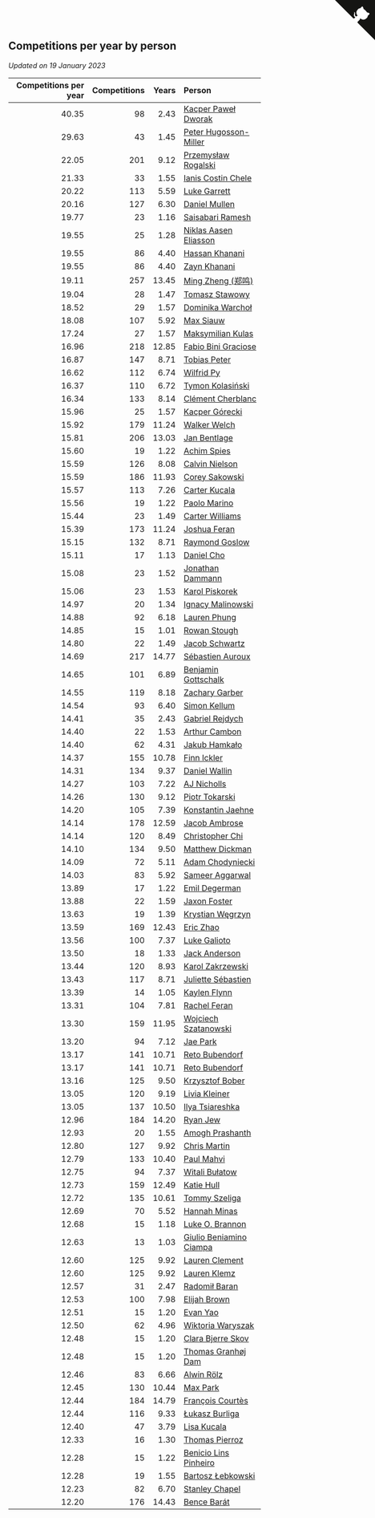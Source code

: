 ## Competitions per year by person

*Updated on 19 January 2023*

| Competitions per year | Competitions | Years | Person |
| ---: | ---: | ---: | :--- |
| 40.35 | 98 | 2.43 | [Kacper Paweł Dworak](https://www.worldcubeassociation.org/persons/2020DWOR01) |
| 29.63 | 43 | 1.45 | [Peter Hugosson-Miller](https://www.worldcubeassociation.org/persons/2021HUGO01) |
| 22.05 | 201 | 9.12 | [Przemysław Rogalski](https://www.worldcubeassociation.org/persons/2013ROGA02) |
| 21.33 | 33 | 1.55 | [Ianis Costin Chele](https://www.worldcubeassociation.org/persons/2021CHEL01) |
| 20.22 | 113 | 5.59 | [Luke Garrett](https://www.worldcubeassociation.org/persons/2017GARR05) |
| 20.16 | 127 | 6.30 | [Daniel Mullen](https://www.worldcubeassociation.org/persons/2016MULL04) |
| 19.77 | 23 | 1.16 | [Saisabari Ramesh](https://www.worldcubeassociation.org/persons/2021RAME01) |
| 19.55 | 25 | 1.28 | [Niklas Aasen Eliasson](https://www.worldcubeassociation.org/persons/2021ELIA01) |
| 19.55 | 86 | 4.40 | [Hassan Khanani](https://www.worldcubeassociation.org/persons/2018KHAN26) |
| 19.55 | 86 | 4.40 | [Zayn Khanani](https://www.worldcubeassociation.org/persons/2018KHAN28) |
| 19.11 | 257 | 13.45 | [Ming Zheng (郑鸣)](https://www.worldcubeassociation.org/persons/2009ZHEN11) |
| 19.04 | 28 | 1.47 | [Tomasz Stawowy](https://www.worldcubeassociation.org/persons/2021STAW01) |
| 18.52 | 29 | 1.57 | [Dominika Warchoł](https://www.worldcubeassociation.org/persons/2021WARC01) |
| 18.08 | 107 | 5.92 | [Max Siauw](https://www.worldcubeassociation.org/persons/2017SIAU02) |
| 17.24 | 27 | 1.57 | [Maksymilian Kulas](https://www.worldcubeassociation.org/persons/2021KULA02) |
| 16.96 | 218 | 12.85 | [Fabio Bini Graciose](https://www.worldcubeassociation.org/persons/2010GRAC02) |
| 16.87 | 147 | 8.71 | [Tobias Peter](https://www.worldcubeassociation.org/persons/2014PETE03) |
| 16.62 | 112 | 6.74 | [Wilfrid Py](https://www.worldcubeassociation.org/persons/2016PYWI01) |
| 16.37 | 110 | 6.72 | [Tymon Kolasiński](https://www.worldcubeassociation.org/persons/2016KOLA02) |
| 16.34 | 133 | 8.14 | [Clément Cherblanc](https://www.worldcubeassociation.org/persons/2014CHER05) |
| 15.96 | 25 | 1.57 | [Kacper Górecki](https://www.worldcubeassociation.org/persons/2021GORE01) |
| 15.92 | 179 | 11.24 | [Walker Welch](https://www.worldcubeassociation.org/persons/2011WELC01) |
| 15.81 | 206 | 13.03 | [Jan Bentlage](https://www.worldcubeassociation.org/persons/2010BENT01) |
| 15.60 | 19 | 1.22 | [Achim Spies](https://www.worldcubeassociation.org/persons/2021SPIE01) |
| 15.59 | 126 | 8.08 | [Calvin Nielson](https://www.worldcubeassociation.org/persons/2014NIEL03) |
| 15.59 | 186 | 11.93 | [Corey Sakowski](https://www.worldcubeassociation.org/persons/2011SAKO01) |
| 15.57 | 113 | 7.26 | [Carter Kucala](https://www.worldcubeassociation.org/persons/2015KUCA01) |
| 15.56 | 19 | 1.22 | [Paolo Marino](https://www.worldcubeassociation.org/persons/2021MARI04) |
| 15.44 | 23 | 1.49 | [Carter Williams](https://www.worldcubeassociation.org/persons/2021WILL06) |
| 15.39 | 173 | 11.24 | [Joshua Feran](https://www.worldcubeassociation.org/persons/2011FERA01) |
| 15.15 | 132 | 8.71 | [Raymond Goslow](https://www.worldcubeassociation.org/persons/2014GOSL01) |
| 15.11 | 17 | 1.13 | [Daniel Cho](https://www.worldcubeassociation.org/persons/2021CHOD01) |
| 15.08 | 23 | 1.52 | [Jonathan Dammann](https://www.worldcubeassociation.org/persons/2021DAMM01) |
| 15.06 | 23 | 1.53 | [Karol Piskorek](https://www.worldcubeassociation.org/persons/2021PISK01) |
| 14.97 | 20 | 1.34 | [Ignacy Malinowski](https://www.worldcubeassociation.org/persons/2021MALI02) |
| 14.88 | 92 | 6.18 | [Lauren Phung](https://www.worldcubeassociation.org/persons/2016PHUN02) |
| 14.85 | 15 | 1.01 | [Rowan Stough](https://www.worldcubeassociation.org/persons/2022STOU01) |
| 14.80 | 22 | 1.49 | [Jacob Schwartz](https://www.worldcubeassociation.org/persons/2021SCHW01) |
| 14.69 | 217 | 14.77 | [Sébastien Auroux](https://www.worldcubeassociation.org/persons/2008AURO01) |
| 14.65 | 101 | 6.89 | [Benjamin Gottschalk](https://www.worldcubeassociation.org/persons/2016GOTT01) |
| 14.55 | 119 | 8.18 | [Zachary Garber](https://www.worldcubeassociation.org/persons/2014GARB01) |
| 14.54 | 93 | 6.40 | [Simon Kellum](https://www.worldcubeassociation.org/persons/2016KELL12) |
| 14.41 | 35 | 2.43 | [Gabriel Rejdych](https://www.worldcubeassociation.org/persons/2020REJD01) |
| 14.40 | 22 | 1.53 | [Arthur Cambon](https://www.worldcubeassociation.org/persons/2021CAMB01) |
| 14.40 | 62 | 4.31 | [Jakub Hamkało](https://www.worldcubeassociation.org/persons/2018HAMK01) |
| 14.37 | 155 | 10.78 | [Finn Ickler](https://www.worldcubeassociation.org/persons/2012ICKL01) |
| 14.31 | 134 | 9.37 | [Daniel Wallin](https://www.worldcubeassociation.org/persons/2013WALL03) |
| 14.27 | 103 | 7.22 | [AJ Nicholls](https://www.worldcubeassociation.org/persons/2015NICH04) |
| 14.26 | 130 | 9.12 | [Piotr Tokarski](https://www.worldcubeassociation.org/persons/2013TOKA01) |
| 14.20 | 105 | 7.39 | [Konstantin Jaehne](https://www.worldcubeassociation.org/persons/2015JAEH01) |
| 14.14 | 178 | 12.59 | [Jacob Ambrose](https://www.worldcubeassociation.org/persons/2010AMBR01) |
| 14.14 | 120 | 8.49 | [Christopher Chi](https://www.worldcubeassociation.org/persons/2014CHIC01) |
| 14.10 | 134 | 9.50 | [Matthew Dickman](https://www.worldcubeassociation.org/persons/2013DICK01) |
| 14.09 | 72 | 5.11 | [Adam Chodyniecki](https://www.worldcubeassociation.org/persons/2017CHOD02) |
| 14.03 | 83 | 5.92 | [Sameer Aggarwal](https://www.worldcubeassociation.org/persons/2017AGGA01) |
| 13.89 | 17 | 1.22 | [Emil Degerman](https://www.worldcubeassociation.org/persons/2021DEGE01) |
| 13.88 | 22 | 1.59 | [Jaxon Foster](https://www.worldcubeassociation.org/persons/2021FOST01) |
| 13.63 | 19 | 1.39 | [Krystian Węgrzyn](https://www.worldcubeassociation.org/persons/2021WEGR01) |
| 13.59 | 169 | 12.43 | [Eric Zhao](https://www.worldcubeassociation.org/persons/2010ZHAO19) |
| 13.56 | 100 | 7.37 | [Luke Galioto](https://www.worldcubeassociation.org/persons/2015GALI02) |
| 13.50 | 18 | 1.33 | [Jack Anderson](https://www.worldcubeassociation.org/persons/2021ANDE05) |
| 13.44 | 120 | 8.93 | [Karol Zakrzewski](https://www.worldcubeassociation.org/persons/2014ZAKR01) |
| 13.43 | 117 | 8.71 | [Juliette Sébastien](https://www.worldcubeassociation.org/persons/2014SEBA01) |
| 13.39 | 14 | 1.05 | [Kaylen Flynn](https://www.worldcubeassociation.org/persons/2022FLYN01) |
| 13.31 | 104 | 7.81 | [Rachel Feran](https://www.worldcubeassociation.org/persons/2015FERA01) |
| 13.30 | 159 | 11.95 | [Wojciech Szatanowski](https://www.worldcubeassociation.org/persons/2011SZAT01) |
| 13.20 | 94 | 7.12 | [Jae Park](https://www.worldcubeassociation.org/persons/2015PARK24) |
| 13.17 | 141 | 10.71 | [Reto Bubendorf](https://www.worldcubeassociation.org/persons/2012BUBE01) |
| 13.17 | 141 | 10.71 | [Reto Bubendorf](https://www.worldcubeassociation.org/persons/2012BUBE01) |
| 13.16 | 125 | 9.50 | [Krzysztof Bober](https://www.worldcubeassociation.org/persons/2013BOBE01) |
| 13.05 | 120 | 9.19 | [Livia Kleiner](https://www.worldcubeassociation.org/persons/2013KLEI03) |
| 13.05 | 137 | 10.50 | [Ilya Tsiareshka](https://www.worldcubeassociation.org/persons/2012TERE01) |
| 12.96 | 184 | 14.20 | [Ryan Jew](https://www.worldcubeassociation.org/persons/2008JEWR01) |
| 12.93 | 20 | 1.55 | [Amogh Prashanth](https://www.worldcubeassociation.org/persons/2021PRAS01) |
| 12.80 | 127 | 9.92 | [Chris Martin](https://www.worldcubeassociation.org/persons/2013MART03) |
| 12.79 | 133 | 10.40 | [Paul Mahvi](https://www.worldcubeassociation.org/persons/2012MAHV01) |
| 12.75 | 94 | 7.37 | [Witali Bułatow](https://www.worldcubeassociation.org/persons/2015BUAT01) |
| 12.73 | 159 | 12.49 | [Katie Hull](https://www.worldcubeassociation.org/persons/2010HULL01) |
| 12.72 | 135 | 10.61 | [Tommy Szeliga](https://www.worldcubeassociation.org/persons/2012SZEL01) |
| 12.69 | 70 | 5.52 | [Hannah Minas](https://www.worldcubeassociation.org/persons/2017MINA04) |
| 12.68 | 15 | 1.18 | [Luke O. Brannon](https://www.worldcubeassociation.org/persons/2021BRAN02) |
| 12.63 | 13 | 1.03 | [Giulio Beniamino Ciampa](https://www.worldcubeassociation.org/persons/2022CIAM01) |
| 12.60 | 125 | 9.92 | [Lauren Clement](https://www.worldcubeassociation.org/persons/2013KLEM01) |
| 12.60 | 125 | 9.92 | [Lauren Klemz](https://www.worldcubeassociation.org/persons/2013KLEM01) |
| 12.57 | 31 | 2.47 | [Radomił Baran](https://www.worldcubeassociation.org/persons/2020BARA02) |
| 12.53 | 100 | 7.98 | [Elijah Brown](https://www.worldcubeassociation.org/persons/2015BROW03) |
| 12.51 | 15 | 1.20 | [Evan Yao](https://www.worldcubeassociation.org/persons/2021YAOE02) |
| 12.50 | 62 | 4.96 | [Wiktoria Waryszak](https://www.worldcubeassociation.org/persons/2018WARY01) |
| 12.48 | 15 | 1.20 | [Clara Bjerre Skov](https://www.worldcubeassociation.org/persons/2021SKOV01) |
| 12.48 | 15 | 1.20 | [Thomas Granhøj Dam](https://www.worldcubeassociation.org/persons/2021DAMT01) |
| 12.46 | 83 | 6.66 | [Alwin Rölz](https://www.worldcubeassociation.org/persons/2016ROLZ01) |
| 12.45 | 130 | 10.44 | [Max Park](https://www.worldcubeassociation.org/persons/2012PARK03) |
| 12.44 | 184 | 14.79 | [François Courtès](https://www.worldcubeassociation.org/persons/2008COUR01) |
| 12.44 | 116 | 9.33 | [Łukasz Burliga](https://www.worldcubeassociation.org/persons/2013BURL01) |
| 12.40 | 47 | 3.79 | [Lisa Kucala](https://www.worldcubeassociation.org/persons/2019KUCA01) |
| 12.33 | 16 | 1.30 | [Thomas Pierroz](https://www.worldcubeassociation.org/persons/2021PIER01) |
| 12.28 | 15 | 1.22 | [Benicio Lins Pinheiro](https://www.worldcubeassociation.org/persons/2021PINH01) |
| 12.28 | 19 | 1.55 | [Bartosz Łebkowski](https://www.worldcubeassociation.org/persons/2021LEBK01) |
| 12.23 | 82 | 6.70 | [Stanley Chapel](https://www.worldcubeassociation.org/persons/2016CHAP04) |
| 12.20 | 176 | 14.43 | [Bence Barát](https://www.worldcubeassociation.org/persons/2008BARA01) |


<a href="https://github.com/JustinTimeCuber/wca_statistics" class="github-corner" aria-label="View source on Github"><svg width="80" height="80" viewBox="0 0 250 250" style="fill:#151513; color:#fff; position: absolute; top: 0; border: 0; right: 0;" aria-hidden="true"><path d="M0,0 L115,115 L130,115 L142,142 L250,250 L250,0 Z"></path><path d="M128.3,109.0 C113.8,99.7 119.0,89.6 119.0,89.6 C122.0,82.7 120.5,78.6 120.5,78.6 C119.2,72.0 123.4,76.3 123.4,76.3 C127.3,80.9 125.5,87.3 125.5,87.3 C122.9,97.6 130.6,101.9 134.4,103.2" fill="currentColor" style="transform-origin: 130px 106px;" class="octo-arm"></path><path d="M115.0,115.0 C114.9,115.1 118.7,116.5 119.8,115.4 L133.7,101.6 C136.9,99.2 139.9,98.4 142.2,98.6 C133.8,88.0 127.5,74.4 143.8,58.0 C148.5,53.4 154.0,51.2 159.7,51.0 C160.3,49.4 163.2,43.6 171.4,40.1 C171.4,40.1 176.1,42.5 178.8,56.2 C183.1,58.6 187.2,61.8 190.9,65.4 C194.5,69.0 197.7,73.2 200.1,77.6 C213.8,80.2 216.3,84.9 216.3,84.9 C212.7,93.1 206.9,96.0 205.4,96.6 C205.1,102.4 203.0,107.8 198.3,112.5 C181.9,128.9 168.3,122.5 157.7,114.1 C157.9,116.9 156.7,120.9 152.7,124.9 L141.0,136.5 C139.8,137.7 141.6,141.9 141.8,141.8 Z" fill="currentColor" class="octo-body"></path></svg></a><style>.github-corner:hover .octo-arm{animation:octocat-wave 560ms ease-in-out}@keyframes octocat-wave{0%,100%{transform:rotate(0)}20%,60%{transform:rotate(-25deg)}40%,80%{transform:rotate(10deg)}}@media (max-width:500px){.github-corner:hover .octo-arm{animation:none}.github-corner .octo-arm{animation:octocat-wave 560ms ease-in-out}}</style>
